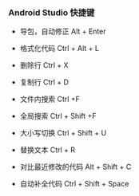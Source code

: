 ### Android Studio 快捷键

- 导包，自动修正  Alt + Enter

- 格式化代码    Ctrl + Alt + L
- 删除行  Ctrl + X
- 复制行  Ctrl + D
- 文件内搜索  Ctrl +F
- 全局搜索  Ctrl + Shift +F
- 大小写切换 Ctrl + Shift + U
- 替换文本  Ctrl + R
- 对比最近修改的代码  Alt + Shift + C
- 自动补全代码  Ctrl + Shift + Space
